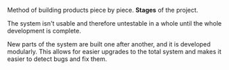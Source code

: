 Method of building products piece by piece. **Stages** of the project.

The system isn't usable and therefore untestable in a whole until the whole development is complete.

New parts of the system are built one after another, and it is developed modularly. This allows for easier upgrades to the total system and makes it easier to detect bugs and fix them.